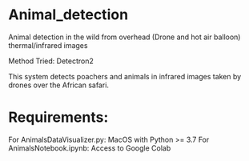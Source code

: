 # Animal_detection
Animal detection in the wild from overhead (Drone and hot air balloon) thermal/infrared images

Method Tried:
Detectron2

This system detects poachers and animals in infrared images taken by drones over the African safari.

# Requirements:
For AnimalsDataVisualizer.py:
MacOS with Python >= 3.7
For AnimalsNotebook.ipynb:
Access to Google Colab

